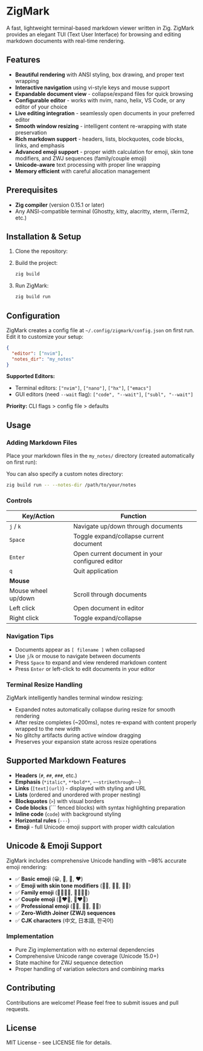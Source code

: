 # ZigMark

A fast, lightweight terminal-based markdown viewer written in Zig. ZigMark provides an elegant TUI (Text User Interface) for browsing and editing markdown documents with real-time rendering.

## Features

- **Beautiful rendering** with ANSI styling, box drawing, and proper text wrapping
- **Interactive navigation** using vi-style keys and mouse support
- **Expandable document view** - collapse/expand files for quick browsing
- **Configurable editor** - works with nvim, nano, helix, VS Code, or any editor of your choice
- **Live editing integration** - seamlessly open documents in your preferred editor
- **Smooth window resizing** - intelligent content re-wrapping with state preservation
- **Rich markdown support** - headers, lists, blockquotes, code blocks, links, and emphasis
- **Advanced emoji support** - proper width calculation for emoji, skin tone modifiers, and ZWJ sequences (family/couple emoji)
- **Unicode-aware** text processing with proper line wrapping
- **Memory efficient** with careful allocation management

## Prerequisites

- **Zig compiler** (version 0.15.1 or later)
- Any ANSI-compatible terminal (Ghostty, kitty, alacritty, xterm, iTerm2, etc.)

## Installation & Setup

1. Clone the repository:

2. Build the project:
   ```bash
   zig build
   ```

3. Run ZigMark:
   ```bash
   zig build run
   ```

## Configuration

ZigMark creates a config file at `~/.config/zigmark/config.json` on first run. Edit it to customize your setup:

```json
{
  "editor": ["nvim"],
  "notes_dir": "my_notes"
}
```

**Supported Editors:**
- Terminal editors: `["nvim"]`, `["nano"]`, `["hx"]`, `["emacs"]`
- GUI editors (need `--wait` flag): `["code", "--wait"]`, `["subl", "--wait"]`

**Priority:** CLI flags > config file > defaults

## Usage

### Adding Markdown Files

Place your markdown files in the `my_notes/` directory (created automatically on first run):

You can also specify a custom notes directory:

```bash
zig build run -- --notes-dir /path/to/your/notes
```

### Controls

| Key/Action | Function |
|------------|----------|
| `j` / `k` | Navigate up/down through documents |
| `Space` | Toggle expand/collapse current document |
| `Enter` | Open current document in your configured editor |
| `q` | Quit application |
| **Mouse** | |
| Mouse wheel up/down | Scroll through documents |
| Left click | Open document in editor |
| Right click | Toggle expand/collapse |

### Navigation Tips

- Documents appear as `[ filename ]` when collapsed
- Use `j`/`k` or mouse to navigate between documents
- Press `Space` to expand and view rendered markdown content
- Press `Enter` or left-click to edit documents in your editor

### Terminal Resize Handling

ZigMark intelligently handles terminal window resizing:
- Expanded notes automatically collapse during resize for smooth rendering
- After resize completes (~200ms), notes re-expand with content properly wrapped to the new width
- No glitchy artifacts during active window dragging
- Preserves your expansion state across resize operations

## Supported Markdown Features

- **Headers** (`#`, `##`, `###`, etc.)
- **Emphasis** (`*italic*`, `**bold**`, `~~strikethrough~~`)
- **Links** (`[text](url)`) - displayed with styling and URL
- **Lists** (ordered and unordered with proper nesting)
- **Blockquotes** (`>`) with visual borders
- **Code blocks** (``` fenced blocks) with syntax highlighting preparation
- **Inline code** (`code`) with background styling
- **Horizontal rules** (`---`)
- **Emoji** - full Unicode emoji support with proper width calculation

## Unicode & Emoji Support

ZigMark includes comprehensive Unicode handling with ~98% accurate emoji rendering:

- ✅ **Basic emoji** (😀, 🎉, 🚀, ❤️)
- ✅ **Emoji with skin tone modifiers** (👋🏽, 👶🏾, 👨🏿)
- ✅ **Family emoji** (👨‍👩‍👧‍👦, 👩‍👩‍👧‍👦)
- ✅ **Couple emoji** (👨‍❤️‍👨, 👩‍❤️‍👩)
- ✅ **Professional emoji** (👨‍💻, 👩‍⚕️, 👨‍🚒)
- ✅ **Zero-Width Joiner (ZWJ) sequences**
- ✅ **CJK characters** (中文, 日本語, 한국어)

### Implementation

- Pure Zig implementation with no external dependencies
- Comprehensive Unicode range coverage (Unicode 15.0+)
- State machine for ZWJ sequence detection
- Proper handling of variation selectors and combining marks

## Contributing

Contributions are welcome! Please feel free to submit issues and pull requests.

## License

MIT License - see LICENSE file for details.
